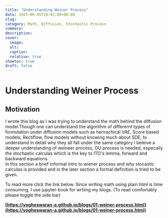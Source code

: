 ```yaml
---
title: "Understanding Weiner Process"
date: 2025-06-05T10:02:00+00:00
slug: 
category: Math, Diffusion, Stochastic Process
summary:
description:
cover:
  image: 
  alt:
  caption:
  relative: true
showtoc: true
draft: false
---
```


# Understanding Weiner Process

## Motivation
I wrote this blog as I was trying to understand the math behind the diffusion model.Though one can understand the algorithm of differernt types of formulation under diffusion models such as herirachical VAE, Score based models, Rectiflow, flow models without knowing much about SDE, to understand in detail why they all fall under the same category I beleive a deeper understanding of weineer process, OU process is needed, especaily the stochastic calculas which is the key to ITO's lemma, forward and backward equations.     
In this section a brief informal intro to  wiener process and why stocastic calculas is provided and in the later section a formal definition is tried to be given.


To read more click the link below. Since writing math using plain html is time consuming, I use jupyter-book for wrtiing my blogs.
(To read comfortably please toggle the side  bar)      

**[https://yogheswaran-a.github.io/blogs/01-weiner-process.html](https://yogheswaran-a.github.io/blogs/01-weiner-process.html)**